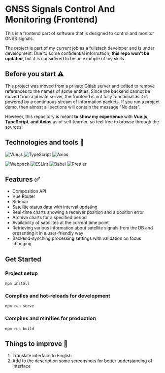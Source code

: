# GNSS Signals Control And Monitoring (Frontend)
This is a frontend part of software that is designed to control and monitor GNSS signals.

The project is part of my current job as a fullstack developer and is under development. Due to some confidential information, <b>this repo won't be updated</b>, but it is considered to be an example of my skills.

## Before you start :warning:
This project was moved from a private Gitlab server and edited to remove references to the names of some entities.
Since the backend cannot be moved from a private server, the frontend is not fully functional as it is powered by a continuous stream of information packets.
If you run a project demo, then almost all sections will contain the message "No data".


However, this repository is meant <b>to show my experience</b> with <b>Vue.js, TypeScript, and Axios</b> as of self-learner, so feel free to browse through the sources!


## Technologies and tools :hammer:
![Vue.js](https://img.shields.io/badge/vuejs-%2335495e.svg?style=for-the-badge&logo=vuedotjs&logoColor=%234FC08D)
![TypeScript](https://img.shields.io/badge/typescript-%23007ACC.svg?style=for-the-badge&logo=typescript&logoColor=white)
![Axios](https://img.shields.io/badge/axios-f5f6f7.svg?style=for-the-badge&logo=axios&logoColor=5a29e4)


![Webpack](https://img.shields.io/badge/webpack-%238DD6F9.svg?style=for-the-badge&logo=webpack&logoColor=black)
![ESLint](https://img.shields.io/badge/ESLint-4B3263?style=for-the-badge&logo=eslint&logoColor=white)
![Babel](https://img.shields.io/badge/Babel-F9DC3e?style=for-the-badge&logo=babel&logoColor=black)
![Prettier](https://img.shields.io/badge/prettier-1A2C34?style=for-the-badge&logo=prettier&logoColor=F7BA3E)


## Features :white_check_mark:

- Composition API
- Vue Router
- Sidebar
- Satellite status data with interval updating
- Real-time charts showing a receiver position and a position error
- Archive charts for a specified period
- Availability of satellites at the current time point
- Retrieving various information about satellite signals from the DB and presenting it in a user-friendly way
- Backend-synching processing settings with validation on focus changing


## Get Started

### Project setup

```
npm install
```

### Compiles and hot-reloads for development

```
npm run serve
```

### Compiles and minifies for production

```
npm run build
```

<!-- ## Demo
<a href="https://theashbringer.github.io//" target="_blank">GH Pages</a> -->


## Things to improve :pencil:

1. Translate interface to English
2. Add to the description some screenshots for better understanding of interface
